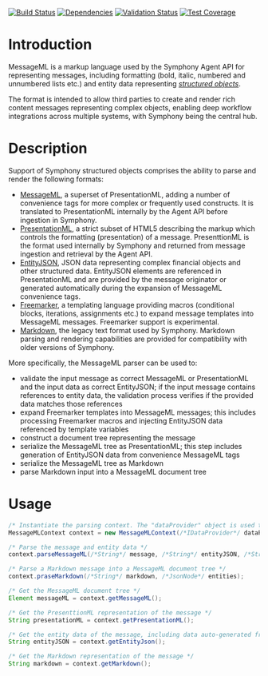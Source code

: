 [![Build Status](https://travis-ci.org/symphonyoss/messageml-utils.svg)](https://travis-ci.org/symphonyoss/messageml-utils)
[![Dependencies](https://www.versioneye.com/user/projects/59260c2c25feb9004d428b63/badge.svg?style=flat-square)](https://www.versioneye.com/user/projects/59260c2c25feb9004d428b63)
[![Validation Status](https://scan.coverity.com/projects/12785/badge.svg?flat=1)](https://scan.coverity.com/projects/symphonyoss-messageml-utils)
[![Test Coverage](https://codeclimate.com/github/symphonyoss/messageml-utils/badges/coverage.svg)](https://codeclimate.com/github/symphonyoss/messageml-utils/coverage)

# Introduction

MessageML is a markup language used by the Symphony Agent API for representing messages, including formatting (bold, italic, numbered and unnumbered lists etc.) 
and entity data representing [_structured objects_](https://rest-api.symphony.com/docs/objects). 

The format is intended to allow third parties to create and render rich content messages representing complex objects, 
enabling deep workflow integrations across multiple systems, with Symphony being the central hub.

# Description

Support of Symphony structured objects comprises the ability to parse and render the following formats:

* [MessageML](https://rest-api.symphony.com/docs/messagemlv2), 
a superset of PresentationML, adding a number of convenience tags for more complex or frequently used constructs.
It is translated to PresentationML internally by the Agent API before ingestion in Symphony.
* [PresentationML](https://rest-api.symphony.com/docs/messagemlv2#reading-messageml-messages), 
a strict subset of HTML5 describing the markup which controls the formatting (presentation) of a message. 
PresenttionML is the format used internally by Symphony and returned from message ingestion and retrieval by the Agent API.
* [EntityJSON](https://rest-api.symphony.com/docs/objects#message-and-object-presentation), 
JSON data representing complex financial objects and other structured data. 
EntityJSON elements are referenced in PresentationML and are provided by the message originator 
or generated automatically during the expansion of MessageML convenience tags.
* [Freemarker](http://freemarker.org/),
a templating language providing macros (conditional blocks, iterations, assignments etc.) 
to expand message templates into MessageML messages. Freemarker support is experimental.
* [Markdown](http://daringfireball.net/projects/markdown/syntax),
the legacy text format used by Symphony. 
Markdown parsing and rendering capabilities are provided for compatibility with older versions of Symphony.

More specifically, the MessageML parser can be used to:

* validate the input message as correct MessageML or PresentationML and the input data as correct EntityJSON; 
if the input message contains references to entity data, the validation process verifies if the provided data matches those references 
* expand Freemarker templates into MessageML messages; this includes processing Freemarker macros 
and injecting EntityJSON data referenced by template variables
* construct a document tree representing the message
* serialize the MessageML tree as PresentationML; this step includes generation of EntityJSON data from convenience MessageML tags
* serialize the MessageML tree as Markdown
* parse Markdown input into a MessageML document tree

# Usage

```java
/* Instantiate the parsing context. The "dataProvider" object is used to resolve user mentions and check supplied URLs against a whitelist of supported URI schemes. */
MessageMLContext context = new MessageMLContext(/*IDataProvider*/ dataProvider);

/* Parse the message and entity data */
context.parseMessageML(/*String*/ message, /*String*/ entityJSON, /*String*/ version);

/* Parse a Markdown message into a MessageML document tree */
context.praseMarkdown(/*String*/ markdown, /*JsonNode*/ entities);

/* Get the MessageML document tree */
Element messageML = context.getMessageML();

/* Get the PresenttionML representation of the message */
String presentationML = context.getPresentationML();

/* Get the entity data of the message, including data auto-generated from MessageML convenience tags*/
String entityJSON = context.getEntityJson();

/* Get the Markdown representation of the message */
String markdown = context.getMarkdown();
```
